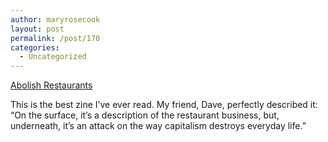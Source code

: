 ```yaml
---
author: maryrosecook
layout: post
permalink: /post/170
categories:
  - Uncategorized
---
```

[ Abolish Restaurants][1]

This is the best zine I&#8217;ve ever read. My friend, Dave, perfectly described it: &#8220;On the surface, it&#8217;s a description of the restaurant business, but, underneath, it&#8217;s an attack on the way capitalism destroys everyday life.&#8221;

 [1]: http://libcom.org/library/abolish-restaurants